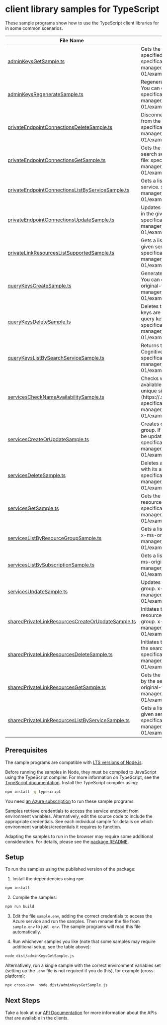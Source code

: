 # client library samples for TypeScript

These sample programs show how to use the TypeScript client libraries for in some common scenarios.

| **File Name**                                                                                       | **Description**                                                                                                                                                                                                                                                                                                                           |
| --------------------------------------------------------------------------------------------------- | ----------------------------------------------------------------------------------------------------------------------------------------------------------------------------------------------------------------------------------------------------------------------------------------------------------------------------------------- |
| [adminKeysGetSample.ts][adminkeysgetsample]                                                         | Gets the primary and secondary admin API keys for the specified Azure Cognitive Search service. x-ms-original-file: specification/search/resource-manager/Microsoft.Search/stable/2020-08-01/examples/SearchGetAdminKeys.json                                                                                                             |
| [adminKeysRegenerateSample.ts][adminkeysregeneratesample]                                           | Regenerates either the primary or secondary admin API key. You can only regenerate one key at a time. x-ms-original-file: specification/search/resource-manager/Microsoft.Search/stable/2020-08-01/examples/SearchRegenerateAdminKey.json                                                                                                 |
| [privateEndpointConnectionsDeleteSample.ts][privateendpointconnectionsdeletesample]                 | Disconnects the private endpoint connection and deletes it from the search service. x-ms-original-file: specification/search/resource-manager/Microsoft.Search/stable/2020-08-01/examples/DeletePrivateEndpointConnection.json                                                                                                            |
| [privateEndpointConnectionsGetSample.ts][privateendpointconnectionsgetsample]                       | Gets the details of the private endpoint connection to the search service in the given resource group. x-ms-original-file: specification/search/resource-manager/Microsoft.Search/stable/2020-08-01/examples/GetPrivateEndpointConnection.json                                                                                            |
| [privateEndpointConnectionsListByServiceSample.ts][privateendpointconnectionslistbyservicesample]   | Gets a list of all private endpoint connections in the given service. x-ms-original-file: specification/search/resource-manager/Microsoft.Search/stable/2020-08-01/examples/ListPrivateEndpointConnectionsByService.json                                                                                                                  |
| [privateEndpointConnectionsUpdateSample.ts][privateendpointconnectionsupdatesample]                 | Updates a Private Endpoint connection to the search service in the given resource group. x-ms-original-file: specification/search/resource-manager/Microsoft.Search/stable/2020-08-01/examples/UpdatePrivateEndpointConnection.json                                                                                                       |
| [privateLinkResourcesListSupportedSample.ts][privatelinkresourceslistsupportedsample]               | Gets a list of all supported private link resource types for the given service. x-ms-original-file: specification/search/resource-manager/Microsoft.Search/stable/2020-08-01/examples/ListSupportedPrivateLinkResources.json                                                                                                              |
| [queryKeysCreateSample.ts][querykeyscreatesample]                                                   | Generates a new query key for the specified search service. You can create up to 50 query keys per service. x-ms-original-file: specification/search/resource-manager/Microsoft.Search/stable/2020-08-01/examples/SearchCreateQueryKey.json                                                                                               |
| [queryKeysDeleteSample.ts][querykeysdeletesample]                                                   | Deletes the specified query key. Unlike admin keys, query keys are not regenerated. The process for regenerating a query key is to delete and then recreate it. x-ms-original-file: specification/search/resource-manager/Microsoft.Search/stable/2020-08-01/examples/SearchDeleteQueryKey.json                                           |
| [queryKeysListBySearchServiceSample.ts][querykeyslistbysearchservicesample]                         | Returns the list of query API keys for the given Azure Cognitive Search service. x-ms-original-file: specification/search/resource-manager/Microsoft.Search/stable/2020-08-01/examples/SearchListQueryKeysBySearchService.json                                                                                                            |
| [servicesCheckNameAvailabilitySample.ts][serviceschecknameavailabilitysample]                       | Checks whether or not the given search service name is available for use. Search service names must be globally unique since they are part of the service URI (https://<name>.search.windows.net). x-ms-original-file: specification/search/resource-manager/Microsoft.Search/stable/2020-08-01/examples/SearchCheckNameAvailability.json |
| [servicesCreateOrUpdateSample.ts][servicescreateorupdatesample]                                     | Creates or updates a search service in the given resource group. If the search service already exists, all properties will be updated with the given values. x-ms-original-file: specification/search/resource-manager/Microsoft.Search/stable/2020-08-01/examples/SearchCreateOrUpdateService.json                                       |
| [servicesDeleteSample.ts][servicesdeletesample]                                                     | Deletes a search service in the given resource group, along with its associated resources. x-ms-original-file: specification/search/resource-manager/Microsoft.Search/stable/2020-08-01/examples/SearchDeleteService.json                                                                                                                 |
| [servicesGetSample.ts][servicesgetsample]                                                           | Gets the search service with the given name in the given resource group. x-ms-original-file: specification/search/resource-manager/Microsoft.Search/stable/2020-08-01/examples/SearchGetService.json                                                                                                                                      |
| [servicesListByResourceGroupSample.ts][serviceslistbyresourcegroupsample]                           | Gets a list of all search services in the given resource group. x-ms-original-file: specification/search/resource-manager/Microsoft.Search/stable/2020-08-01/examples/SearchListServicesByResourceGroup.json                                                                                                                              |
| [servicesListBySubscriptionSample.ts][serviceslistbysubscriptionsample]                             | Gets a list of all search services in the given subscription. x-ms-original-file: specification/search/resource-manager/Microsoft.Search/stable/2020-08-01/examples/SearchListServicesBySubscription.json                                                                                                                                 |
| [servicesUpdateSample.ts][servicesupdatesample]                                                     | Updates an existing search service in the given resource group. x-ms-original-file: specification/search/resource-manager/Microsoft.Search/stable/2020-08-01/examples/SearchUpdateService.json                                                                                                                                            |
| [sharedPrivateLinkResourcesCreateOrUpdateSample.ts][sharedprivatelinkresourcescreateorupdatesample] | Initiates the creation or update of a shared private link resource managed by the search service in the given resource group. x-ms-original-file: specification/search/resource-manager/Microsoft.Search/stable/2020-08-01/examples/CreateOrUpdateSharedPrivateLinkResource.json                                                          |
| [sharedPrivateLinkResourcesDeleteSample.ts][sharedprivatelinkresourcesdeletesample]                 | Initiates the deletion of the shared private link resource from the search service. x-ms-original-file: specification/search/resource-manager/Microsoft.Search/stable/2020-08-01/examples/DeleteSharedPrivateLinkResource.json                                                                                                            |
| [sharedPrivateLinkResourcesGetSample.ts][sharedprivatelinkresourcesgetsample]                       | Gets the details of the shared private link resource managed by the search service in the given resource group. x-ms-original-file: specification/search/resource-manager/Microsoft.Search/stable/2020-08-01/examples/GetSharedPrivateLinkResource.json                                                                                   |
| [sharedPrivateLinkResourcesListByServiceSample.ts][sharedprivatelinkresourceslistbyservicesample]   | Gets a list of all shared private link resources managed by the given service. x-ms-original-file: specification/search/resource-manager/Microsoft.Search/stable/2020-08-01/examples/ListSharedPrivateLinkResourcesByService.json                                                                                                         |

## Prerequisites

The sample programs are compatible with [LTS versions of Node.js](https://github.com/nodejs/release#release-schedule).

Before running the samples in Node, they must be compiled to JavaScript using the TypeScript compiler. For more information on TypeScript, see the [TypeScript documentation][typescript]. Install the TypeScript compiler using:

```bash
npm install -g typescript
```

You need [an Azure subscription][freesub] to run these sample programs.

Samples retrieve credentials to access the service endpoint from environment variables. Alternatively, edit the source code to include the appropriate credentials. See each individual sample for details on which environment variables/credentials it requires to function.

Adapting the samples to run in the browser may require some additional consideration. For details, please see the [package README][package].

## Setup

To run the samples using the published version of the package:

1. Install the dependencies using `npm`:

```bash
npm install
```

2. Compile the samples:

```bash
npm run build
```

3. Edit the file `sample.env`, adding the correct credentials to access the Azure service and run the samples. Then rename the file from `sample.env` to just `.env`. The sample programs will read this file automatically.

4. Run whichever samples you like (note that some samples may require additional setup, see the table above):

```bash
node dist/adminKeysGetSample.js
```

Alternatively, run a single sample with the correct environment variables set (setting up the `.env` file is not required if you do this), for example (cross-platform):

```bash
npx cross-env  node dist/adminKeysGetSample.js
```

## Next Steps

Take a look at our [API Documentation][apiref] for more information about the APIs that are available in the clients.

[adminkeysgetsample]: https://github.com/Azure/azure-sdk-for-js/blob/main/sdk/search/arm-search/samples/v3/typescript/src/adminKeysGetSample.ts
[adminkeysregeneratesample]: https://github.com/Azure/azure-sdk-for-js/blob/main/sdk/search/arm-search/samples/v3/typescript/src/adminKeysRegenerateSample.ts
[privateendpointconnectionsdeletesample]: https://github.com/Azure/azure-sdk-for-js/blob/main/sdk/search/arm-search/samples/v3/typescript/src/privateEndpointConnectionsDeleteSample.ts
[privateendpointconnectionsgetsample]: https://github.com/Azure/azure-sdk-for-js/blob/main/sdk/search/arm-search/samples/v3/typescript/src/privateEndpointConnectionsGetSample.ts
[privateendpointconnectionslistbyservicesample]: https://github.com/Azure/azure-sdk-for-js/blob/main/sdk/search/arm-search/samples/v3/typescript/src/privateEndpointConnectionsListByServiceSample.ts
[privateendpointconnectionsupdatesample]: https://github.com/Azure/azure-sdk-for-js/blob/main/sdk/search/arm-search/samples/v3/typescript/src/privateEndpointConnectionsUpdateSample.ts
[privatelinkresourceslistsupportedsample]: https://github.com/Azure/azure-sdk-for-js/blob/main/sdk/search/arm-search/samples/v3/typescript/src/privateLinkResourcesListSupportedSample.ts
[querykeyscreatesample]: https://github.com/Azure/azure-sdk-for-js/blob/main/sdk/search/arm-search/samples/v3/typescript/src/queryKeysCreateSample.ts
[querykeysdeletesample]: https://github.com/Azure/azure-sdk-for-js/blob/main/sdk/search/arm-search/samples/v3/typescript/src/queryKeysDeleteSample.ts
[querykeyslistbysearchservicesample]: https://github.com/Azure/azure-sdk-for-js/blob/main/sdk/search/arm-search/samples/v3/typescript/src/queryKeysListBySearchServiceSample.ts
[serviceschecknameavailabilitysample]: https://github.com/Azure/azure-sdk-for-js/blob/main/sdk/search/arm-search/samples/v3/typescript/src/servicesCheckNameAvailabilitySample.ts
[servicescreateorupdatesample]: https://github.com/Azure/azure-sdk-for-js/blob/main/sdk/search/arm-search/samples/v3/typescript/src/servicesCreateOrUpdateSample.ts
[servicesdeletesample]: https://github.com/Azure/azure-sdk-for-js/blob/main/sdk/search/arm-search/samples/v3/typescript/src/servicesDeleteSample.ts
[servicesgetsample]: https://github.com/Azure/azure-sdk-for-js/blob/main/sdk/search/arm-search/samples/v3/typescript/src/servicesGetSample.ts
[serviceslistbyresourcegroupsample]: https://github.com/Azure/azure-sdk-for-js/blob/main/sdk/search/arm-search/samples/v3/typescript/src/servicesListByResourceGroupSample.ts
[serviceslistbysubscriptionsample]: https://github.com/Azure/azure-sdk-for-js/blob/main/sdk/search/arm-search/samples/v3/typescript/src/servicesListBySubscriptionSample.ts
[servicesupdatesample]: https://github.com/Azure/azure-sdk-for-js/blob/main/sdk/search/arm-search/samples/v3/typescript/src/servicesUpdateSample.ts
[sharedprivatelinkresourcescreateorupdatesample]: https://github.com/Azure/azure-sdk-for-js/blob/main/sdk/search/arm-search/samples/v3/typescript/src/sharedPrivateLinkResourcesCreateOrUpdateSample.ts
[sharedprivatelinkresourcesdeletesample]: https://github.com/Azure/azure-sdk-for-js/blob/main/sdk/search/arm-search/samples/v3/typescript/src/sharedPrivateLinkResourcesDeleteSample.ts
[sharedprivatelinkresourcesgetsample]: https://github.com/Azure/azure-sdk-for-js/blob/main/sdk/search/arm-search/samples/v3/typescript/src/sharedPrivateLinkResourcesGetSample.ts
[sharedprivatelinkresourceslistbyservicesample]: https://github.com/Azure/azure-sdk-for-js/blob/main/sdk/search/arm-search/samples/v3/typescript/src/sharedPrivateLinkResourcesListByServiceSample.ts
[apiref]: https://docs.microsoft.com/javascript/api/@azure/arm-search?view=azure-node-preview
[freesub]: https://azure.microsoft.com/free/
[package]: https://github.com/Azure/azure-sdk-for-js/tree/main/sdk/search/arm-search/README.md
[typescript]: https://www.typescriptlang.org/docs/home.html